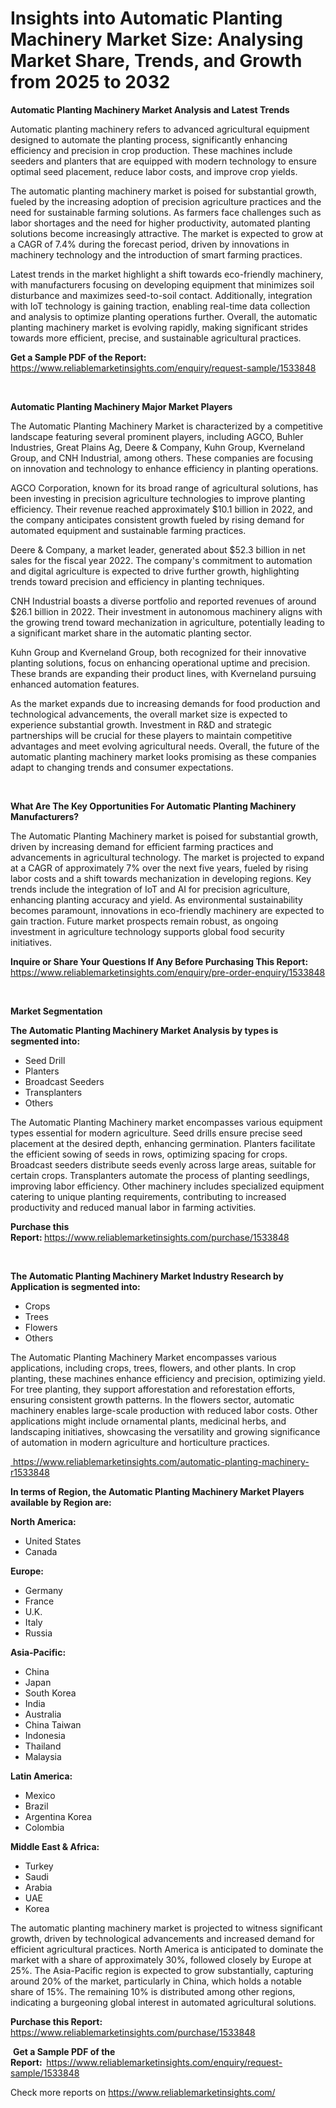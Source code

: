 <p><h1>Insights into Automatic Planting Machinery Market Size: Analysing Market Share, Trends, and Growth from 2025 to 2032</h1></p><p><strong>Automatic Planting Machinery Market Analysis and Latest Trends</strong></p>
<p><p>Automatic planting machinery refers to advanced agricultural equipment designed to automate the planting process, significantly enhancing efficiency and precision in crop production. These machines include seeders and planters that are equipped with modern technology to ensure optimal seed placement, reduce labor costs, and improve crop yields. </p><p>The automatic planting machinery market is poised for substantial growth, fueled by the increasing adoption of precision agriculture practices and the need for sustainable farming solutions. As farmers face challenges such as labor shortages and the need for higher productivity, automated planting solutions become increasingly attractive. The market is expected to grow at a CAGR of 7.4% during the forecast period, driven by innovations in machinery technology and the introduction of smart farming practices.</p><p>Latest trends in the market highlight a shift towards eco-friendly machinery, with manufacturers focusing on developing equipment that minimizes soil disturbance and maximizes seed-to-soil contact. Additionally, integration with IoT technology is gaining traction, enabling real-time data collection and analysis to optimize planting operations further. Overall, the automatic planting machinery market is evolving rapidly, making significant strides towards more efficient, precise, and sustainable agricultural practices.</p></p>
<p><strong>Get a Sample PDF of the Report:&nbsp;</strong> <a href="https://www.reliablemarketinsights.com/enquiry/request-sample/1533848?utm_campaign=2040&utm_medium=2&utm_source=Github&utm_content=ia&utm_term=27022025&utm_id=automatic-planting-machinery">https://www.reliablemarketinsights.com/enquiry/request-sample/1533848</a></p>
<p>&nbsp;</p>
<p><strong>Automatic Planting Machinery Major Market Players</strong></p>
<p><p>The Automatic Planting Machinery Market is characterized by a competitive landscape featuring several prominent players, including AGCO, Buhler Industries, Great Plains Ag, Deere & Company, Kuhn Group, Kverneland Group, and CNH Industrial, among others. These companies are focusing on innovation and technology to enhance efficiency in planting operations.</p><p>AGCO Corporation, known for its broad range of agricultural solutions, has been investing in precision agriculture technologies to improve planting efficiency. Their revenue reached approximately $10.1 billion in 2022, and the company anticipates consistent growth fueled by rising demand for automated equipment and sustainable farming practices.</p><p>Deere & Company, a market leader, generated about $52.3 billion in net sales for the fiscal year 2022. The company's commitment to automation and digital agriculture is expected to drive further growth, highlighting trends toward precision and efficiency in planting techniques.</p><p>CNH Industrial boasts a diverse portfolio and reported revenues of around $26.1 billion in 2022. Their investment in autonomous machinery aligns with the growing trend toward mechanization in agriculture, potentially leading to a significant market share in the automatic planting sector.</p><p>Kuhn Group and Kverneland Group, both recognized for their innovative planting solutions, focus on enhancing operational uptime and precision. These brands are expanding their product lines, with Kverneland pursuing enhanced automation features.</p><p>As the market expands due to increasing demands for food production and technological advancements, the overall market size is expected to experience substantial growth. Investment in R&D and strategic partnerships will be crucial for these players to maintain competitive advantages and meet evolving agricultural needs. Overall, the future of the automatic planting machinery market looks promising as these companies adapt to changing trends and consumer expectations.</p></p>
<p>&nbsp;</p>
<p><strong>What Are The Key Opportunities For Automatic Planting Machinery Manufacturers?</strong></p>
<p><p>The Automatic Planting Machinery market is poised for substantial growth, driven by increasing demand for efficient farming practices and advancements in agricultural technology. The market is projected to expand at a CAGR of approximately 7% over the next five years, fueled by rising labor costs and a shift towards mechanization in developing regions. Key trends include the integration of IoT and AI for precision agriculture, enhancing planting accuracy and yield. As environmental sustainability becomes paramount, innovations in eco-friendly machinery are expected to gain traction. Future market prospects remain robust, as ongoing investment in agriculture technology supports global food security initiatives.</p></p>
<p><strong>Inquire or Share Your Questions If Any Before Purchasing This Report:</strong> <a href="https://www.reliablemarketinsights.com/enquiry/pre-order-enquiry/1533848?utm_campaign=2040&utm_medium=2&utm_source=Github&utm_content=ia&utm_term=27022025&utm_id=automatic-planting-machinery">https://www.reliablemarketinsights.com/enquiry/pre-order-enquiry/1533848</a></p>
<p>&nbsp;</p>
<p><strong>Market Segmentation</strong></p>
<p><strong>The Automatic Planting Machinery Market Analysis by types is segmented into:</strong></p>
<p><ul><li>Seed Drill</li><li>Planters</li><li>Broadcast Seeders</li><li>Transplanters</li><li>Others</li></ul></p>
<p><p>The Automatic Planting Machinery market encompasses various equipment types essential for modern agriculture. Seed drills ensure precise seed placement at the desired depth, enhancing germination. Planters facilitate the efficient sowing of seeds in rows, optimizing spacing for crops. Broadcast seeders distribute seeds evenly across large areas, suitable for certain crops. Transplanters automate the process of planting seedlings, improving labor efficiency. Other machinery includes specialized equipment catering to unique planting requirements, contributing to increased productivity and reduced manual labor in farming activities.</p></p>
<p><strong>Purchase this Report:&nbsp;</strong><a href="https://www.reliablemarketinsights.com/purchase/1533848?utm_campaign=2040&utm_medium=2&utm_source=Github&utm_content=ia&utm_term=27022025&utm_id=automatic-planting-machinery">https://www.reliablemarketinsights.com/purchase/1533848</a></p>
<p>&nbsp;</p>
<p><strong>The Automatic Planting Machinery Market Industry Research by Application is segmented into:</strong></p>
<p><ul><li>Crops</li><li>Trees</li><li>Flowers</li><li>Others</li></ul></p>
<p><p>The Automatic Planting Machinery Market encompasses various applications, including crops, trees, flowers, and other plants. In crop planting, these machines enhance efficiency and precision, optimizing yield. For tree planting, they support afforestation and reforestation efforts, ensuring consistent growth patterns. In the flowers sector, automatic machinery enables large-scale production with reduced labor costs. Other applications might include ornamental plants, medicinal herbs, and landscaping initiatives, showcasing the versatility and growing significance of automation in modern agriculture and horticulture practices.</p></p>
<p><a href="https://www.reliablemarketinsights.com/automatic-planting-machinery-r1533848?utm_campaign=2040&utm_medium=2&utm_source=Github&utm_content=ia&utm_term=27022025&utm_id=automatic-planting-machinery">&nbsp;https://www.reliablemarketinsights.com/automatic-planting-machinery-r1533848</a></p>
<p><strong>In terms of Region, the Automatic Planting Machinery Market Players available by Region are:</strong></p>
<p>
    <p> <strong> North America: </strong>
        <ul>
            <li>United States</li>
            <li>Canada</li>
        </ul>
        </p> 
    <p> <strong> Europe: </strong>
        <ul>
            <li>Germany</li>
            <li>France</li>
            <li>U.K.</li>
            <li>Italy</li>
            <li>Russia</li>
        </ul>
        </p> 
    <p> <strong> Asia-Pacific: </strong>
        <ul>
            <li>China</li>
            <li>Japan</li>
            <li>South Korea</li>
            <li>India</li>
            <li>Australia</li>
            <li>China Taiwan</li>
            <li>Indonesia</li>
            <li>Thailand</li>
            <li>Malaysia</li>
        </ul>
        </p> 
    <p> <strong> Latin America: </strong>
        <ul>
            <li>Mexico</li>
            <li>Brazil</li>
            <li>Argentina Korea</li>
            <li>Colombia</li>
        </ul>
        </p> 
    <p> <strong> Middle East & Africa: </strong>
        <ul>
            <li>Turkey</li>
            <li>Saudi</li>
            <li>Arabia</li>
            <li>UAE</li>
            <li>Korea</li>
        </ul>
    </p>
    </p>
<p><p>The automatic planting machinery market is projected to witness significant growth, driven by technological advancements and increased demand for efficient agricultural practices. North America is anticipated to dominate the market with a share of approximately 30%, followed closely by Europe at 25%. The Asia-Pacific region is expected to grow substantially, capturing around 20% of the market, particularly in China, which holds a notable share of 15%. The remaining 10% is distributed among other regions, indicating a burgeoning global interest in automated agricultural solutions.</p></p>
<p><strong>Purchase this Report: </strong><a href="https://www.reliablemarketinsights.com/purchase/1533848?utm_campaign=2040&utm_medium=2&utm_source=Github&utm_content=ia&utm_term=27022025&utm_id=automatic-planting-machinery">https://www.reliablemarketinsights.com/purchase/1533848</a></p>
<p>&nbsp;<strong>Get a Sample PDF of the Report:&nbsp;&nbsp;</strong><a href="https://www.reliablemarketinsights.com/enquiry/request-sample/1533848?utm_campaign=2040&utm_medium=2&utm_source=Github&utm_content=ia&utm_term=27022025&utm_id=automatic-planting-machinery">https://www.reliablemarketinsights.com/enquiry/request-sample/1533848</a></p>
<p><strong></strong></p>
<p>Check more reports on <a href="https://www.reliablemarketinsights.com/?utm_campaign=2040&utm_medium=2&utm_source=Github&utm_content=ia&utm_term=27022025&utm_id=automatic-planting-machinery">https://www.reliablemarketinsights.com/</a></p>